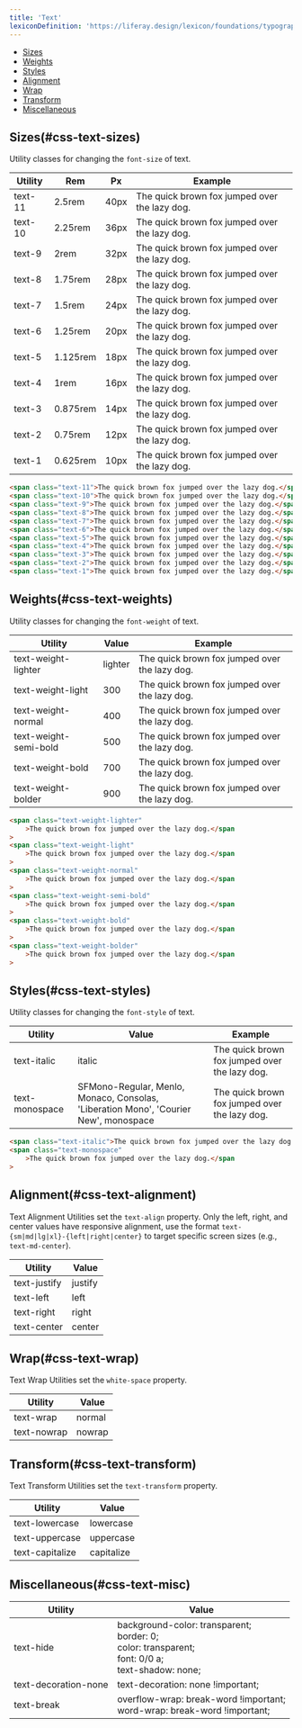 ```yaml
---
title: 'Text'
lexiconDefinition: 'https://liferay.design/lexicon/foundations/typography/'
---
```


<div class="nav-toc-absolute">
<div class="nav-toc">

-   [Sizes](#css-text-sizes)
-   [Weights](#css-text-weights)
-   [Styles](#css-text-styles)
-   [Alignment](#css-text-alignment)
-   [Wrap](#css-text-wrap)
-   [Transform](#css-text-transform)
-   [Miscellaneous](#css-text-misc)

</div>
</div>

## Sizes(#css-text-sizes)

Utility classes for changing the `font-size` of text.

<div class="sheet-example">
	<table class="table table-autofit">
		<thead>
			<th class="table-cell-ws-nowrap">Utility</th>
			<th>Rem</th>
			<th>Px</th>
			<th class="table-cell-expand">Example</th>
		</thead>
		<tbody>
			<tr>
				<td class="table-cell-ws-nowrap">text-11</td>
				<td>2.5rem</td>
				<td>40px</td>
				<td class="table-cell-expand"><span class="text-11">The quick brown fox jumped over the lazy dog.</span></td>
			</tr>
			<tr>
				<td class="table-cell-ws-nowrap">text-10</td>
				<td>2.25rem</td>
				<td>36px</td>
				<td class="table-cell-expand"><span class="text-10">The quick brown fox jumped over the lazy dog.</span></td>
			</tr>
			<tr>
				<td class="table-cell-ws-nowrap">text-9</td>
				<td>2rem</td>
				<td>32px</td>
				<td class="table-cell-expand"><span class="text-9">The quick brown fox jumped over the lazy dog.</span></td>
			</tr>
			<tr>
				<td class="table-cell-ws-nowrap">text-8</td>
				<td>1.75rem</td>
				<td>28px</td>
				<td class="table-cell-expand"><span class="text-8">The quick brown fox jumped over the lazy dog.</span></td>
			</tr>
			<tr>
				<td class="table-cell-ws-nowrap">text-7</td>
				<td>1.5rem</td>
				<td>24px</td>
				<td class="table-cell-expand"><span class="text-7">The quick brown fox jumped over the lazy dog.</span></td>
			</tr>
			<tr>
				<td class="table-cell-ws-nowrap">text-6</td>
				<td>1.25rem</td>
				<td>20px</td>
				<td class="table-cell-expand"><span class="text-6">The quick brown fox jumped over the lazy dog.</span></td>
			</tr>
			<tr>
				<td class="table-cell-ws-nowrap">text-5</td>
				<td>1.125rem</td>
				<td>18px</td>
				<td class="table-cell-expand"><span class="text-5">The quick brown fox jumped over the lazy dog.</span></td>
			</tr>
			<tr>
				<td class="table-cell-ws-nowrap">text-4</td>
				<td>1rem</td>
				<td>16px</td>
				<td class="table-cell-expand"><span class="text-4">The quick brown fox jumped over the lazy dog.</span></td>
			</tr>
			<tr>
				<td class="table-cell-ws-nowrap">text-3</td>
				<td>0.875rem</td>
				<td>14px</td>
				<td class="table-cell-expand"><span class="text-3">The quick brown fox jumped over the lazy dog.</span></td>
			</tr>
			<tr>
				<td class="table-cell-ws-nowrap">text-2</td>
				<td>0.75rem</td>
				<td>12px</td>
				<td class="table-cell-expand"><span class="text-2">The quick brown fox jumped over the lazy dog.</span></td>
			</tr>
			<tr>
				<td class="table-cell-ws-nowrap">text-1</td>
				<td>0.625rem</td>
				<td>10px</td>
				<td class="table-cell-expand"><span class="text-1">The quick brown fox jumped over the lazy dog.</span></td>
			</tr>
		</tbody>
	</table>
</div>

```html
<span class="text-11">The quick brown fox jumped over the lazy dog.</span>
<span class="text-10">The quick brown fox jumped over the lazy dog.</span>
<span class="text-9">The quick brown fox jumped over the lazy dog.</span>
<span class="text-8">The quick brown fox jumped over the lazy dog.</span>
<span class="text-7">The quick brown fox jumped over the lazy dog.</span>
<span class="text-6">The quick brown fox jumped over the lazy dog.</span>
<span class="text-5">The quick brown fox jumped over the lazy dog.</span>
<span class="text-4">The quick brown fox jumped over the lazy dog.</span>
<span class="text-3">The quick brown fox jumped over the lazy dog.</span>
<span class="text-2">The quick brown fox jumped over the lazy dog.</span>
<span class="text-1">The quick brown fox jumped over the lazy dog.</span>
```

## Weights(#css-text-weights)

Utility classes for changing the `font-weight` of text.

<div class="sheet-example">
	<table class="table table-autofit">
		<thead>
			<th class="table-cell-ws-nowrap">Utility</th>
			<th>Value</th>
			<th class="table-cell-expand">Example</th>
		</thead>
		<tbody>
			<tr>
				<td class="table-cell-ws-nowrap">text-weight-lighter</td>
				<td>lighter</td>
				<td class="table-cell-expand"><span class="text-weight-lighter">The quick brown fox jumped over the lazy dog.</span></td>
			</tr>
			<tr>
				<td class="table-cell-ws-nowrap">text-weight-light</td>
				<td>300</td>
				<td class="table-cell-expand"><span class="text-weight-light">The quick brown fox jumped over the lazy dog.</span></td>
			</tr>
			<tr>
				<td class="table-cell-ws-nowrap">text-weight-normal</td>
				<td>400</td>
				<td class="table-cell-expand"><span class="text-weight-normal">The quick brown fox jumped over the lazy dog.</span></td>
			</tr>
			<tr>
				<td class="table-cell-ws-nowrap">text-weight-semi-bold</td>
				<td>500</td>
				<td class="table-cell-expand"><span class="text-weight-semi-bold">The quick brown fox jumped over the lazy dog.</span></td>
			</tr>
			<tr>
				<td class="table-cell-ws-nowrap">text-weight-bold</td>
				<td>700</td>
				<td class="table-cell-expand"><span class="text-weight-bold">The quick brown fox jumped over the lazy dog.</span></td>
			</tr>
			<tr>
				<td class="table-cell-ws-nowrap">text-weight-bolder</td>
				<td>900</td>
				<td class="table-cell-expand"><span class="text-weight-bolder">The quick brown fox jumped over the lazy dog.</span></td>
			</tr>
		</tbody>
	</table>
</div>

```html
<span class="text-weight-lighter"
	>The quick brown fox jumped over the lazy dog.</span
>
<span class="text-weight-light"
	>The quick brown fox jumped over the lazy dog.</span
>
<span class="text-weight-normal"
	>The quick brown fox jumped over the lazy dog.</span
>
<span class="text-weight-semi-bold"
	>The quick brown fox jumped over the lazy dog.</span
>
<span class="text-weight-bold"
	>The quick brown fox jumped over the lazy dog.</span
>
<span class="text-weight-bolder"
	>The quick brown fox jumped over the lazy dog.</span
>
```

## Styles(#css-text-styles)

Utility classes for changing the `font-style` of text.

<div class="sheet-example">
	<table class="table table-autofit">
		<thead>
			<th class="table-cell-ws-nowrap">Utility</th>
			<th class="table-cell-minw-200">Value</th>
			<th class="table-cell-expand">Example</th>
		</thead>
		<tbody>
			<tr>
				<td class="table-cell-ws-nowrap">text-italic</td>
				<td class="table-cell-minw-200">italic</td>
				<td class="table-cell-expand"><span class="text-italic">The quick brown fox jumped over the lazy dog.</span></td>
			</tr>
			<tr>
				<td class="table-cell-ws-nowrap">text-monospace</td>
				<td class="table-cell-minw-200">SFMono-Regular, Menlo, Monaco, Consolas, 'Liberation Mono', 'Courier New', monospace</td>
				<td class="table-cell-expand"><span class="text-monospace">The quick brown fox jumped over the lazy dog.</span></td>
			</tr>
		</tbody>
	</table>
</div>

```html
<span class="text-italic">The quick brown fox jumped over the lazy dog.</span>
<span class="text-monospace"
	>The quick brown fox jumped over the lazy dog.</span
>
```

## Alignment(#css-text-alignment)

Text Alignment Utilities set the `text-align` property. Only the left, right, and center values have responsive alignment, use the format `text-{sm|md|lg|xl}-{left|right|center}` to target specific screen sizes (e.g., `text-md-center`).

<div class="sheet-example">
	<div class="table-responsive">
		<table class="table table-autofit table-nowrap">
			<thead>
				<tr>
					<th>Utility</th>
					<th>Value</th>
				</tr>
			</thead>
			<tbody>
				<tr>
					<td>text-justify</td>
					<td>justify</td>
				</tr>
				<tr>
					<td>text-left</td>
					<td>left</td>
				</tr>
				<tr>
					<td>text-right</td>
					<td>right</td>
				</tr>
				<tr>
					<td>text-center</td>
					<td>center</td>
				</tr>
			</tbody>
		</table>
	</div>
</div>

## Wrap(#css-text-wrap)

Text Wrap Utilities set the `white-space` property.

<div class="sheet-example">
	<div class="table-responsive">
		<table class="table table-autofit table-nowrap">
			<thead>
				<tr>
					<th>Utility</th>
					<th>Value</th>
				</tr>
			</thead>
			<tbody>
				<tr>
					<td>text-wrap</td>
					<td>normal</td>
				</tr>
				<tr>
					<td>text-nowrap</td>
					<td>nowrap</td>
				</tr>
			</tbody>
		</table>
	</div>
</div>

## Transform(#css-text-transform)

Text Transform Utilities set the `text-transform` property.

<div class="sheet-example">
	<div class="table-responsive">
		<table class="table table-autofit table-nowrap">
			<thead>
				<tr>
					<th>Utility</th>
					<th>Value</th>
				</tr>
			</thead>
			<tbody>
				<tr>
					<td>text-lowercase</td>
					<td>lowercase</td>
				</tr>
				<tr>
					<td>text-uppercase</td>
					<td>uppercase</td>
				</tr>
				<tr>
					<td>text-capitalize</td>
					<td>capitalize</td>
				</tr>
			</tbody>
		</table>
	</div>
</div>

## Miscellaneous(#css-text-misc)

<div class="sheet-example">
	<div class="table-responsive">
		<table class="table table-autofit table-nowrap">
			<thead>
				<tr>
					<th>Utility</th>
					<th>Value</th>
				</tr>
			</thead>
			<tbody>
				<tr>
					<td>text-hide</td>
					<td>background-color: transparent;<br/>border: 0;<br/>color: transparent;<br/>font: 0/0 a;<br/>text-shadow: none;</td>
				</tr>
				<tr>
					<td>text-decoration-none</td>
					<td>text-decoration: none !important;</td>
				</tr>
				<tr>
					<td>text-break</td>
					<td>overflow-wrap: break-word !important;<br/>word-wrap: break-word !important;</td>
				</tr>
			</tbody>
		</table>
	</div>
</div>
